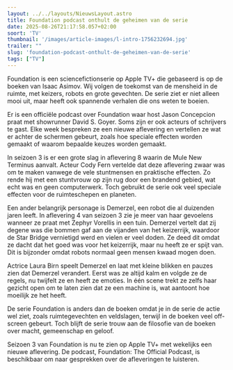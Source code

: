 ```yaml
---
layout: ../../layouts/NieuwsLayout.astro
title: Foundation podcast onthult de geheimen van de serie
date: 2025-08-26T21:17:58.057+02:00
soort: 'TV'
thumbnail: '/images/article-images/l-intro-1756232694.jpg'
trailer: ""
slug: 'foundation-podcast-onthult-de-geheimen-van-de-serie'
tags: ["TV"]
---
```


Foundation is een sciencefictionserie op Apple TV+ die gebaseerd is op de boeken
van Isaac Asimov. Wij volgen de toekomst van de mensheid in de ruimte, met
keizers, robots en grote gevechten. De serie ziet er niet alleen mooi uit, maar
heeft ook spannende verhalen die ons weten te boeien.

Er is een officiële podcast over Foundation waar host Jason Concepcion praat met
showrunner David S. Goyer. Soms zijn er ook acteurs of schrijvers te gast. Elke
week bespreken ze een nieuwe aflevering en vertellen ze wat er achter de
schermen gebeurt, zoals hoe speciale effecten worden gemaakt of waarom bepaalde
keuzes worden gemaakt.

In seizoen 3 is er een grote slag in aflevering 8 waarin de Mule New Terminus
aanvalt. Acteur Cody Fern vertelde dat deze aflevering zwaar was om te maken
vanwege de vele stuntmensen en praktische effecten. Zo rende hij met een
stuntvrouw op zijn rug door een brandend gebied, wat echt was en geen
computerwerk. Toch gebruikt de serie ook veel speciale effecten voor de
ruimteschepen en planeten.

Een ander belangrijk personage is Demerzel, een robot die al duizenden jaren
leeft. In aflevering 4 van seizoen 3 zie je meer van haar gevoelens wanneer ze
praat met Zephyr Vorellis in een tuin. Demerzel vertelt dat zij degene was die
bommen gaf aan de vijanden van het keizerrijk, waardoor de Star Bridge
vernietigd werd en vielen er veel doden. Ze deed dit omdat ze dacht dat het goed
was voor het keizerrijk, maar nu heeft ze er spijt van. Dit is bijzonder omdat
robots normaal geen mensen kwaad mogen doen.

Actrice Laura Birn speelt Demerzel en laat met kleine blikken en pauzes zien dat
Demerzel verandert. Eerst was ze altijd kalm en volgde ze de regels, nu twijfelt
ze en heeft ze emoties. In één scene trekt ze zelfs haar gezicht open om te
laten zien dat ze een machine is, wat aantoont hoe moeilijk ze het heeft.

De serie Foundation is anders dan de boeken omdat je in de serie de actie wel
ziet, zoals ruimtegevechten en veldslagen, terwijl in de boeken veel off-screen
gebeurt. Toch blijft de serie trouw aan de filosofie van de boeken over macht,
gemeenschap en geloof.

Seizoen 3 van Foundation is nu te zien op Apple TV+ met wekelijks een nieuwe
aflevering. De podcast, Foundation: The Official Podcast, is beschikbaar om naar
gesprekken over de afleveringen te luisteren.